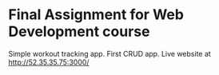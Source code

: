 # Final Assignment for Web Development course
Simple workout tracking app. First CRUD app.
Live website at http://52.35.35.75:3000/
